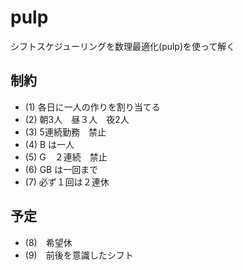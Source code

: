 # pulp

シフトスケジューリングを数理最適化(pulp)を使って解く

## 制約
- (1) 各日に一人の作りを割り当てる
- (2) 朝3人　昼３人　夜2人
- (3) 5連続勤務　禁止
- (4) B は一人
- (5) G　２連続　禁止
- (6) GB は一回まで
- (7) 必ず１回は２連休

## 予定
- (8)　希望休
- (9)　前後を意識したシフト
